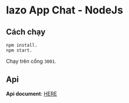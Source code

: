 # lazo App Chat - NodeJs

## Cách chạy
```
npm install.  
npm start.
```
Chạy trên cổng `3001`.

## Api

**Api document**: [HERE](https://dangdan2807.gitbook.io/lazo-chat-api-docs/reference/api-reference)
